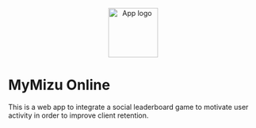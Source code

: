 <p align="center"><img width="100" src="./API_logo.png" alt="App logo"></a></p>

# MyMizu Online

This is a web app to integrate a social leaderboard game to motivate user activity in order to improve client retention. 
